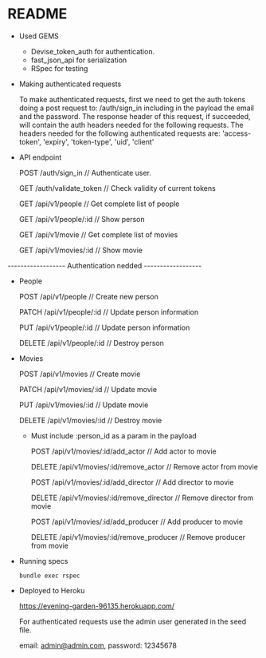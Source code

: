 # README

* Used GEMS
  * Devise_token_auth for authentication.
  * fast_json_api for serialization
  * RSpec for testing

* Making authenticated requests

  To make authenticated requests, first we need to get the auth tokens doing a post request to: /auth/sign_in
  including in the payload the email and the password.
  The response header of this request, if succeeded, will contain the auth headers needed for the following requests.
  The headers needed for the following authenticated requests are: 'access-token', 'expiry', 'token-type', 'uid', 'client'

* API endpoint

  POST /auth/sign_in // Authenticate user.

  GET	/auth/validate_token // Check validity of current tokens

  GET	/api/v1/people // Get complete list of people

  GET	/api/v1/people/:id // Show person

  GET	/api/v1/movie // Get complete list of movies

  GET	/api/v1/movies/:id // Show movie

------------------ Authentication nedded ------------------

- People

  POST /api/v1/people // Create new person

  PATCH	/api/v1/people/:id // Update person information

  PUT	/api/v1/people/:id // Update person information

  DELETE /api/v1/people/:id // Destroy person

- Movies

  POST /api/v1/movies // Create movie

  PATCH	/api/v1/movies/:id // Update movie

  PUT	/api/v1/movies/:id // Update movie

  DELETE	/api/v1/movies/:id // Destroy movie

  * Must include :person_id as a param in the payload

    POST /api/v1/movies/:id/add_actor // Add actor to movie

    DELETE /api/v1/movies/:id/remove_actor // Remove actor from movie

    POST /api/v1/movies/:id/add_director // Add director to movie

    DELETE	/api/v1/movies/:id/remove_director // Remove director from movie

    POST	/api/v1/movies/:id/add_producer // Add producer to movie

    DELETE /api/v1/movies/:id/remove_producer // Remove producer from movie

* Running specs

  `bundle exec rspec`

* Deployed to Heroku

  https://evening-garden-96135.herokuapp.com/

  For authenticated requests use the admin user generated in the seed file.
  
  email: admin@admin.com, password: 12345678
